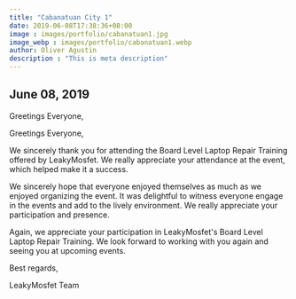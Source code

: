 ```yaml
---
title: "Cabanatuan City 1"
date: 2019-06-08T17:38:36+08:00
image : images/portfolio/cabanatuan1.jpg
image_webp : images/portfolio/cabanatuan1.webp
author: Oliver Agustin
description : "This is meta description"
---
```


## June 08, 2019
Greetings Everyone,

Greetings Everyone,

We sincerely thank you for attending the Board Level Laptop Repair Training offered by LeakyMosfet. We really appreciate your attendance at the event, which helped make it a success.

We sincerely hope that everyone enjoyed themselves as much as we enjoyed organizing the event. It was delightful to witness everyone engage in the events and add to the lively environment. We really appreciate your participation and presence.

Again, we appreciate your participation in LeakyMosfet's Board Level Laptop Repair Training. We look forward to working with you again and seeing you at upcoming events.

Best regards,

LeakyMosfet Team